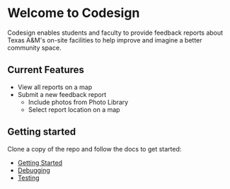 # Welcome to Codesign

Codesign enables students and faculty to provide feedback reports about Texas A&M's on-site facilities to help improve and imagine a better community space.

## Current Features

- View all reports on a map
- Submit a new feedback report
  - Include photos from Photo Library
  - Select report location on a map

## Getting started

Clone a copy of the repo and follow the docs to get started:

- [Getting Started](codesign/docs/01-getting-started.md)
- [Debugging](codesign/docs/02-debugging-app.md)
- [Testing](codesign/docs/03-testing.md)

